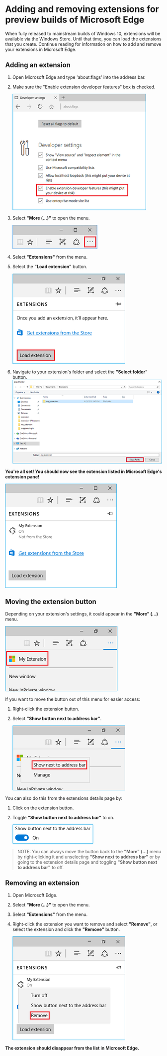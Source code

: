 # Adding and removing extensions for preview builds of Microsoft Edge
When fully released to mainstream builds of Windows 10, extensions will be available via the Windows Store. Until that time, you can load the extensions that you create. Continue reading for information on how to add and remove your extensions in Microsoft Edge.

## Adding an extension

1. Open Microsoft Edge and type 'about:flags' into the address bar.

2. Make sure the "Enable extension developer features" box is checked.

   ![about:flags turn on developer features](../media/sideload-aboutflags.png)

3. Select **"More (...)"** to open the menu.

   ![more button](../media/morebutton.PNG)  

4. Select **"Extensions"** from the menu.

5. Select the **"Load extension"** button.

   ![selecting load extension](../media/sideload-load-extension.PNG)

7. Navigate to your extension's folder and select the  **"Select folder"** button.
   ![selecting extension folder to load](../media/sideload-select-extension.PNG)

**You're all set! You should now see the extension listed in Microsoft Edge's extension pane!**

![extension in extension pane](../media/sideload-extension-installed.PNG)


## Moving the extension button
Depending on your extension's settings, it could appear in the **"More" (...)** menu.

   ![actions menu](../media/browseraction.PNG)  


If you want to move the button out of this menu for easier access:

1. Right-click the extension button.

2. Select **"Show button next to address bar"**.

   ![actions menu](../media/browseraction_contextmenu.png)  
   
You can also do this from the extensions details page by:

1. Click on the extension button.
2. Toggle **"Show button next to address bar"** to on.
 
   ![show button toggle switched on](../media/show-button-toggle.png)

> NOTE: You can always move the button back to the **"More" (...)** menu by right-clicking it and unselecting **"Show next to address bar"** or by going to the extension details page and toggling **"Show button next to address bar"** to off.

## Removing an extension

1. Open Microsoft Edge.

2. Select **"More (...)"** to open the menu.

3. Select **"Extensions"** from the menu.

4. Right-click the extension you want to remove and select **"Remove"**, or select the extension and click the **"Remove"** button.

   ![actions menu](../media/remove.png)  

**The extension should disappear from the list in Microsoft Edge.**

